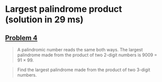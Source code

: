# Largest palindrome product (solution in 29 ms)
## [Problem 4](https://projecteuler.net/problem=4)

> A palindromic number reads the same both ways. The largest palindrome made from the product of two 2-digit numbers is 9009 = 91 × 99.

> Find the largest palindrome made from the product of two 3-digit numbers.
